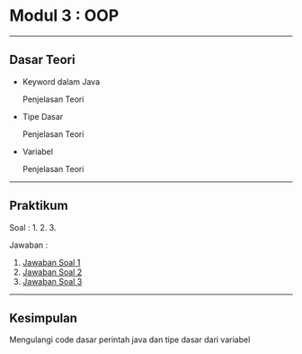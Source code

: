 # Modul 3 : OOP

<hr>

## Dasar Teori
* Keyword dalam Java

  Penjelasan Teori
  
* Tipe Dasar

  Penjelasan Teori
  
* Variabel

  Penjelasan Teori

<hr>

## Praktikum
Soal : 
1. 
2. 
3. 

Jawaban :
1. [Jawaban Soal 1]()
2. [Jawaban Soal 2]()
3. [Jawaban Soal 3]()

<hr>

## Kesimpulan
Mengulangi code dasar perintah java dan tipe dasar dari variabel
